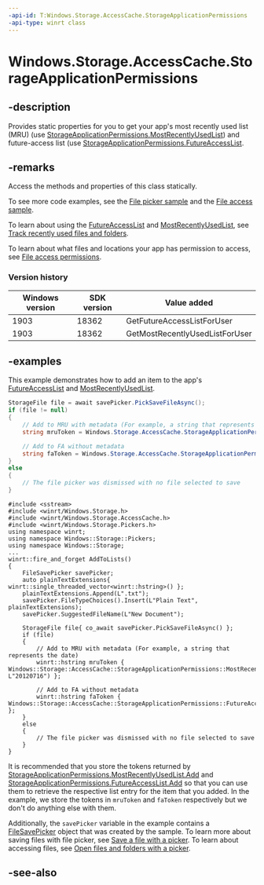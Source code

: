```yaml
---
-api-id: T:Windows.Storage.AccessCache.StorageApplicationPermissions
-api-type: winrt class
---
```


<!-- Class syntax.
public class StorageApplicationPermissions 
-->

# Windows.Storage.AccessCache.StorageApplicationPermissions

## -description

Provides static properties for you to get your app's most recently used list (MRU) (use [StorageApplicationPermissions.MostRecentlyUsedList](storageapplicationpermissions_mostrecentlyusedlist.md)) and future-access list (use [StorageApplicationPermissions.FutureAccessList](storageapplicationpermissions_futureaccesslist.md).

## -remarks

Access the methods and properties of this class statically.

To see more code examples, see the [File picker sample](https://github.com/microsoft/Windows-universal-samples/tree/master/Samples/FilePicker) and the [File access sample](https://github.com/Microsoft/Windows-universal-samples/tree/master/Samples/FileAccess).

To learn about using the [FutureAccessList](storageapplicationpermissions_futureaccesslist.md) and [MostRecentlyUsedList](storageapplicationpermissions_mostrecentlyusedlist.md), see [Track recently used files and folders](/windows/uwp/files/how-to-track-recently-used-files-and-folders).

To learn about what files and locations your app has permission to access, see [File access permissions](/windows/uwp/files/file-access-permissions).

### Version history

| Windows version | SDK version | Value added |
| -- | -- | -- |
| 1903 | 18362 | GetFutureAccessListForUser |
| 1903 | 18362 | GetMostRecentlyUsedListForUser |

## -examples

This example demonstrates how to add an item to the app's [FutureAccessList](storageapplicationpermissions_futureaccesslist.md) and [MostRecentlyUsedList](storageapplicationpermissions_mostrecentlyusedlist.md).

```csharp
StorageFile file = await savePicker.PickSaveFileAsync();
if (file != null)
{
    // Add to MRU with metadata (For example, a string that represents the date)
    string mruToken = Windows.Storage.AccessCache.StorageApplicationPermissions.MostRecentlyUsedList.Add(file, "20120716");

    // Add to FA without metadata
    string faToken = Windows.Storage.AccessCache.StorageApplicationPermissions.FutureAccessList.Add(file);  
}
else
{
    // The file picker was dismissed with no file selected to save
}
```

```cppwinrt
#include <sstream>
#include <winrt/Windows.Storage.h>
#include <winrt/Windows.Storage.AccessCache.h>
#include <winrt/Windows.Storage.Pickers.h>
using namespace winrt;
using namespace Windows::Storage::Pickers;
using namespace Windows::Storage;
...
winrt::fire_and_forget AddToLists()
{
    FileSavePicker savePicker;
    auto plainTextExtensions{ winrt::single_threaded_vector<winrt::hstring>() };
    plainTextExtensions.Append(L".txt");
    savePicker.FileTypeChoices().Insert(L"Plain Text", plainTextExtensions);
    savePicker.SuggestedFileName(L"New Document");

    StorageFile file{ co_await savePicker.PickSaveFileAsync() };
    if (file)
    {
        // Add to MRU with metadata (For example, a string that represents the date)
        winrt::hstring mruToken { Windows::Storage::AccessCache::StorageApplicationPermissions::MostRecentlyUsedList().Add(file, L"20120716") };

        // Add to FA without metadata
        winrt::hstring faToken { Windows::Storage::AccessCache::StorageApplicationPermissions::FutureAccessList().Add(file) };
    }
    else
    {
        // The file picker was dismissed with no file selected to save
    }
}
```

It is recommended that you store the tokens returned by [StorageApplicationPermissions.MostRecentlyUsedList.Add](storageitemmostrecentlyusedlist_add_118555710.md) and [StorageApplicationPermissions.FutureAccessList.Add](storageitemaccesslist_add_118555710.md) so that you can use them to retrieve the respective list entry for the item that you added. In the example, we store the tokens in `mruToken` and `faToken` respectively but we don't do anything else with them.

Additionally, the `savePicker` variable in the example contains a [FileSavePicker](../windows.storage.pickers/filesavepicker.md) object that was created by the sample. To learn more about saving files with file picker, see [Save a file with a picker](/windows/uwp/files/quickstart-save-a-file-with-a-picker). To learn about accessing files, see [Open files and folders with a picker](/windows/uwp/files/quickstart-using-file-and-folder-pickers).

## -see-also
